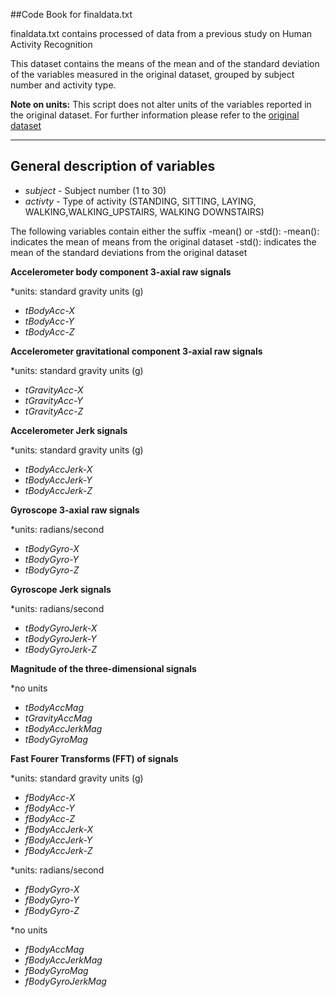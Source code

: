 ##Code Book for finaldata.txt


finaldata.txt contains processed of data from a previous study on Human Activity Recognition 

This dataset contains the means of the mean and of the standard deviation of the variables measured in the original dataset, grouped by subject number and activity type.

**Note on units:** This script does not alter units of the variables reported in the original dataset. For further information please refer to the [original dataset](https://d396qusza40orc.cloudfront.net/getdata%2Fprojectfiles%2FUCI%20HAR%20Dataset.zip)  
***
## General description of variables

- *subject* - Subject number (1 to 30)         
- *activty* - Type of activity (STANDING, SITTING, LAYING, WALKING,WALKING_UPSTAIRS, WALKING DOWNSTAIRS)


The following variables contain either the suffix -mean() or -std():
-mean(): indicates the mean of means from the original dataset 
-std(): indicates the mean of the standard deviations from the original dataset

**Accelerometer body component  3-axial raw signals** 

*units: standard gravity units (g)

- *tBodyAcc-X* 
- *tBodyAcc-Y*
- *tBodyAcc-Z* 

**Accelerometer gravitational component 3-axial raw signals**

*units: standard gravity units (g)

- *tGravityAcc-X*
- *tGravityAcc-Y*
- *tGravityAcc-Z* 

**Accelerometer Jerk signals**

*units: standard gravity units (g)

- *tBodyAccJerk-X*
- *tBodyAccJerk-Y*
- *tBodyAccJerk-Z* 

**Gyroscope 3-axial raw signals**

*units: radians/second

- *tBodyGyro-X*
- *tBodyGyro-Y*
- *tBodyGyro-Z* 

**Gyroscope Jerk signals**

*units: radians/second

- *tBodyGyroJerk-X*
- *tBodyGyroJerk-Y*
- *tBodyGyroJerk-Z* 

**Magnitude of the three-dimensional signals**

*no units

- *tBodyAccMag*
- *tGravityAccMag*
- *tBodyAccJerkMag*
- *tBodyGyroMag* 

**Fast Fourer Transforms (FFT) of signals**

*units: standard gravity units (g)

- *fBodyAcc-X*
- *fBodyAcc-Y*
- *fBodyAcc-Z* 
- *fBodyAccJerk-X*
- *fBodyAccJerk-Y*
- *fBodyAccJerk-Z*

*units: radians/second

- *fBodyGyro-X*
- *fBodyGyro-Y*
- *fBodyGyro-Z*

*no units

- *fBodyAccMag*
- *fBodyAccJerkMag*
- *fBodyGyroMag*
- *fBodyGyroJerkMag*
